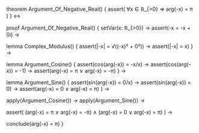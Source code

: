 theorem Argument_Of_Negative_Real() {
  assert(
    ∀x ∈ ℝ_{>0} ⇒ arg(-x) = π
  )
} ↔

proof Argument_Of_Negative_Real() {
  setVar(x: ℝ_{>0}) →
  assert(-x = -x + 0i) →
  
  lemma Complex_Modulus() {
    assert(|-x| = √((-x)² + 0²)) →
    assert(|-x| = x)
  } →
  
  lemma Argument_Cosine() {
    assert(cos(arg(-x)) = -x/x) →
    assert(cos(arg(-x)) = -1) →
    assert(arg(-x) = π ∨ arg(-x) = -π)
  } →
  
  lemma Argument_Sine() {
    assert(sin(arg(-x)) = 0/x) →
    assert(sin(arg(-x)) = 0) →
    assert(arg(-x) = 0 ∨ arg(-x) = π)
  } →
  
  apply(Argument_Cosine()) →
  apply(Argument_Sine()) →
  
  assert(
    (arg(-x) = π ∨ arg(-x) = -π) ∧
    (arg(-x) = 0 ∨ arg(-x) = π)
  ) →
  
  conclude(arg(-x) = π)
}
